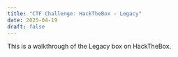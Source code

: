 ```yaml
---
title: "CTF Challenge: HackTheBox - Legacy"
date: 2025-04-19
draft: false
---
```


This is a walkthrough of the Legacy box on HackTheBox.
